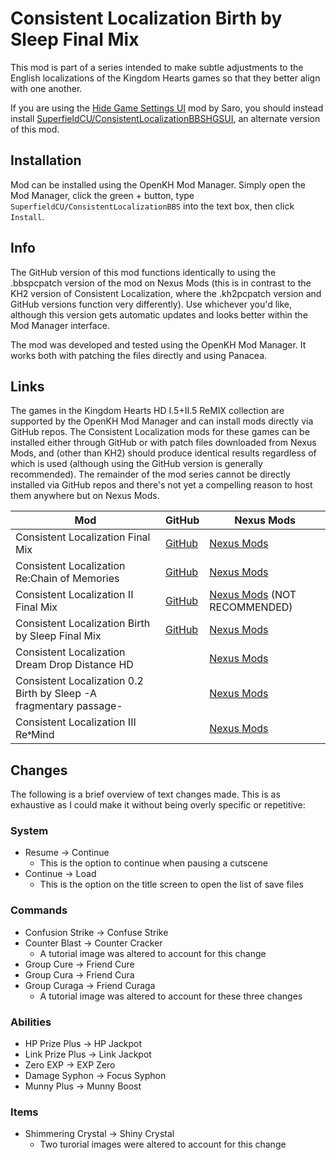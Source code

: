 # Consistent Localization Birth by Sleep Final Mix

This mod is part of a series intended to make subtle adjustments to the English localizations of the Kingdom Hearts games so that they better align with one another.

If you are using the [Hide Game Settings UI](https://www.nexusmods.com/kingdomheartsbirthbysleepfinalmix/mods/30) mod by Saro, you should instead install [SuperfieldCU/ConsistentLocalizationBBSHGSUI](https://github.com/SuperfieldCU/ConsistentLocalizationBBSHGSUI), an alternate version of this mod.

## Installation

Mod can be installed using the OpenKH Mod Manager. Simply open the Mod Manager, click the green + button, type `SuperfieldCU/ConsistentLocalizationBBS` into the text box, then click `Install`.

## Info

The GitHub version of this mod functions identically to using the .bbspcpatch version of the mod on Nexus Mods (this is in contrast to the KH2 version of Consistent Localization, where the .kh2pcpatch version and GitHub versions function very differently). Use whichever you'd like, although this version gets automatic updates and looks better within the Mod Manager interface.

The mod was developed and tested using the OpenKH Mod Manager. It works both with patching the files directly and using Panacea.

## Links
The games in the Kingdom Hearts HD I.5+II.5 ReMIX collection are supported by the OpenKH Mod Manager and can install mods directly via GitHub repos. The Consistent Localization mods for these games can be installed either through GitHub or with patch files downloaded from Nexus Mods, and (other than KH2) should produce identical results regardless of which is used (although using the GitHub version is generally recommended). The remainder of the mod series cannot be directly installed via GitHub repos and there's not yet a compelling reason to host them anywhere but on Nexus Mods.

| Mod | GitHub | Nexus Mods |
| --- | --- | --- |
| Consistent Localization Final Mix | [GitHub](https://github.com/SuperfieldCU/ConsistentLocalizationKH1) | [Nexus Mods](https://www.nexusmods.com/kingdomheartsfinalmix/mods/112) |
| Consistent Localization Re:Chain of Memories | [GitHub](https://github.com/SuperfieldCU/ConsistentLocalizationRecom) | [Nexus Mods](https://www.nexusmods.com/kingdomheartsrechainofmemories/mods/20/) |
| Consistent Localization II Final Mix | [GitHub](https://github.com/SuperfieldCU/ConsistentLocalizationKH2) | [Nexus Mods](https://www.nexusmods.com/kingdomhearts2finalmix/mods/180/) (NOT RECOMMENDED) |
| Consistent Localization Birth by Sleep Final Mix | [GitHub](https://github.com/SuperfieldCU/ConsistentLocalizationBBS) | [Nexus Mods](https://www.nexusmods.com/kingdomheartsbirthbysleepfinalmix/mods/35/) |
| Consistent Localization Dream Drop Distance HD | | [Nexus Mods](https://www.nexusmods.com/kingdomheartsdreamdropdistancehd/mods/30/) |
| Consistent Localization 0.2 Birth by Sleep -A fragmentary passage- | | [Nexus Mods](https://www.nexusmods.com/kingdomhearts02birthbysleepafragmentarypassage/mods/20/) |
| Consistent Localization III Re𝄌Mind | | [Nexus Mods](https://www.nexusmods.com/kingdomhearts3/mods/2029/) |

## Changes
The following is a brief overview of text changes made. This is as exhaustive as I could make it without being overly specific or repetitive:

### System
* Resume -> Continue
  * This is the option to continue when pausing a cutscene
* Continue -> Load
  * This is the option on the title screen to open the list of save files

### Commands
* Confusion Strike -> Confuse Strike
* Counter Blast -> Counter Cracker
  * A tutorial image was altered to account for this change
* Group Cure -> Friend Cure
* Group Cura -> Friend Cura
* Group Curaga -> Friend Curaga
  * A tutorial image was altered to account for these three changes

### Abilities
* HP Prize Plus -> HP Jackpot
* Link Prize Plus -> Link Jackpot
* Zero EXP -> EXP Zero
* Damage Syphon -> Focus Syphon
* Munny Plus -> Munny Boost

### Items
* Shimmering Crystal -> Shiny Crystal
  * Two turorial images were altered to account for this change
